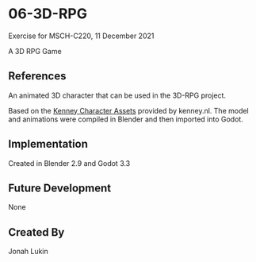 # 06-3D-RPG
Exercise for MSCH-C220, 11 December 2021

A 3D RPG Game

## References
An animated 3D character that can be used in the 3D-RPG project.

Based on the [Kenney Character Assets](https://kenney.itch.io/kenney-character-assets) provided by kenney.nl. The model and animations were compiled in Blender and then imported into Godot.

## Implementation
Created in Blender 2.9 and Godot 3.3

## Future Development
None

## Created By
Jonah Lukin
